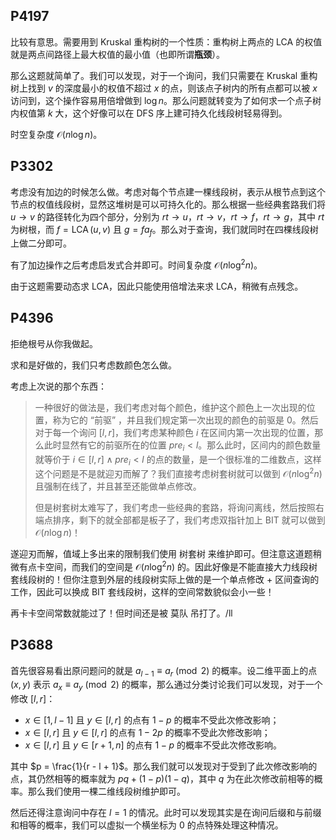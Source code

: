 ## P4197

比较有意思。需要用到 Kruskal 重构树的一个性质：重构树上两点的 LCA 的权值就是两点间路径上最大权值的最小值（也即所谓**瓶颈**）。

那么这题就简单了。我们可以发现，对于一个询问，我们只需要在 Kruskal 重构树上找到 $v$ 的深度最小的权值不超过 $x$ 的点，则该点子树内的所有点都可以被 $x$ 访问到，这个操作容易用倍增做到 $\log n$。那么问题就转变为了如何求一个点子树内权值第 $k$ 大，这个好像可以在 DFS 序上建可持久化线段树轻易得到。

时空复杂度 $\mathcal{O}(n \log n)$。

## P3302

考虑没有加边的时候怎么做。考虑对每个节点建一棵线段树，表示从根节点到这个节点的权值线段树，显然这堆树是可以可持久化的。那么根据一些经典套路我们将 $u \to v$ 的路径转化为四个部分，分别为 $rt \to u$，$rt \to v$，$rt \to f$，$rt \to g$，其中 $rt$ 为树根，而 $f = \operatorname{LCA}(u, v)$ 且 $g = fa_f$。那么对于查询，我们就同时在四棵线段树上做二分即可。

有了加边操作之后考虑启发式合并即可。时间复杂度 $\mathcal{O}(n \log^2 n)$。

由于这题需要动态求 LCA，因此只能使用倍增法来求 LCA，稍微有点残念。

## P4396

拒绝根号从你我做起。

求和是好做的，我们只考虑数颜色怎么做。

考虑上次说的那个东西：

> 一种很好的做法是，我们考虑对每个颜色，维护这个颜色上一次出现的位置，称为它的 “前驱” ，并且我们规定第一次出现的颜色的前驱是 $0$。然后对于每一个询问 $[l, r]$，我们考虑某种颜色 $i$ 在区间内第一次出现的位置，那么此时显然有它的前驱所在的位置 $pre_i < l$。那么此时，区间内的颜色数量就等价于 $i \in [l, r] \land pre_i < l$ 的点的数量，是一个很标准的二维数点，这样这个问题是不是就迎刃而解了？我们直接考虑树套树就可以做到 $\mathcal{O}(n \log^2 n)$ 且强制在线了，并且甚至还能做单点修改。
> 
> 但是树套树太难写了，我们考虑一些经典的套路，将询问离线，然后按照右端点排序，剩下的就全部都是板子了，我们考虑双指针加上 BIT 就可以做到 $\mathcal{O}(n \log n)$！

遂迎刃而解，值域上多出来的限制我们使用 树套树 来维护即可。但注意这道题稍微有点卡空间，而我们的空间是 $\mathcal{O}(n \log^2 n)$ 的。因此好像是不能直接大力线段树套线段树的！但你注意到外层的线段树实际上做的是一个单点修改 + 区间查询的工作，因此可以换成 BIT 套线段树，这样的空间常数貌似会小一些！

再卡卡空间常数就能过了！但时间还是被 莫队 吊打了。/ll

## P3688

首先很容易看出原问题问的就是 $a_{l - 1} \equiv a_r \pmod{2}$ 的概率。设二维平面上的点 $(x, y)$ 表示 $a_x \equiv a_y \pmod{2}$ 的概率，那么通过分类讨论我们可以发现，对于一个修改 $[l, r]$：

+ $x \in [1, l - 1]$ 且 $y \in [l, r]$ 的点有 $1 - p$ 的概率不受此次修改影响；
+ $x \in [l, r]$ 且 $y \in [l, r]$ 的点有 $1 - 2p$ 的概率不受此次修改影响；
+ $x \in [l, r]$ 且 $y \in [r + 1, n]$ 的点有 $1 - p$ 的概率不受此次修改影响。

其中 $p = \frac{1}{r - l + 1}$。那么我们就可以发现对于受到了此次修改影响的点，其仍然相等的概率就为 $pq + (1 - p)(1 - q)$，其中 $q$ 为在此次修改前相等的概率。那么我们使用一棵二维线段树维护即可。

然后还得注意询问中存在 $l = 1$ 的情况。此时可以发现其实是在询问后缀和与前缀和相等的概率，我们可以虚拟一个横坐标为 $0$ 的点特殊处理这种情况。
